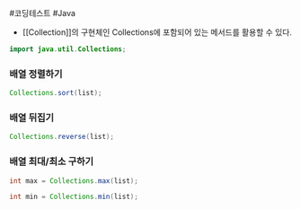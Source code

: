 #코딩테스트 #Java 


+ [[Collection]]의 구현체인 Collections에 포함되어 있는 메서드를 활용할 수 있다.
```java
import java.util.Collections;
```


### 배열 정렬하기
```java
Collections.sort(list);
```

### 배열 뒤집기
```java
Collections.reverse(list);
```

### 배열 최대/최소 구하기
```java
int max = Collections.max(list);

int min = Collections.min(list);
```